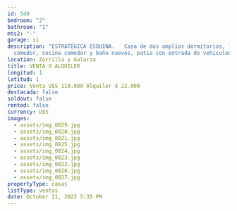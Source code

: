 ```yaml
---
id: 540
bedroom: "2"
bathroom: "1"
mts2: "-"
garage: si
description: "ESTRATÉGICA ESQUINA.   Casa de dos amplios dormitorios, living
  comedor, cocina comedor y baño nuevos, patio con entrada de vehículos. "
location: Zorrilla y Galarza
title: VENTA O ALQUILER
longitud: 1
latitud: 1
price: Venta U$S 110.000 Alquiler $ 22.000
destacada: false
soldout: false
rented: false
currency: U$S
images:
  - assets/img_0829.jpg
  - assets/img_0820.jpg
  - assets/img_0821.jpg
  - assets/img_0825.jpg
  - assets/img_0824.jpg
  - assets/img_0823.jpg
  - assets/img_0822.jpg
  - assets/img_0826.jpg
  - assets/img_0827.jpg
propertyType: casas
listType: ventas
date: October 31, 2023 5:35 PM
---
```

